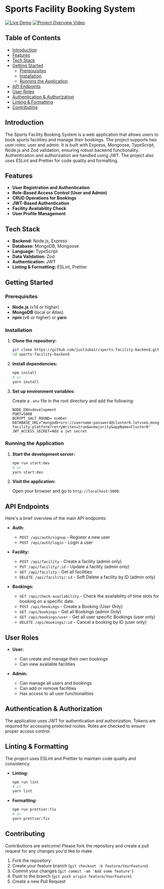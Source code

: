 # Sports Facility Booking System

[![Live Demo](https://img.shields.io/badge/Live-Demo-green)](https://sports-facility-booking-backend.vercel.app)
[![Project Overview Video](https://img.shields.io/badge/Project-Overview-orange)](https://www.loom.com/share/e587eaaea11944d9befb61c43c241041?sid=53dcb44f-c9d8-4cc9-b9b3-164dfb1546ab)

## Table of Contents

- [Introduction](#introduction)
- [Features](#features)
- [Tech Stack](#tech-stack)
- [Getting Started](#getting-started)
  - [Prerequisites](#prerequisites)
  - [Installation](#installation)
  - [Running the Application](#running-the-application)
- [API Endpoints](#api-endpoints)
- [User Roles](#user-roles)
- [Authentication & Authorization](#authentication--authorization)
- [Linting & Formatting](#linting--formatting)
- [Contributing](#contributing)

## Introduction

The Sports Facility Booking System is a web application that allows users to book sports facilities and manage their bookings. The project supports two user roles: user and admin. It is built with Express, Mongoose, TypeScript, Node.js and Zod validation, ensuring robust backend functionality. Authentication and authorization are handled using JWT. The project also uses ESLint and Prettier for code quality and formatting.

## Features

- **User Registration and Authentication**
- **Role-Based Access Control (User and Admin)**
- **CRUD Operations for Bookings**
- **JWT-Based Authentication**
- **Facility Availability Check**
- **User Profile Management**

## Tech Stack

- **Backend:** Node.js, Express
- **Database:** MongoDB, Mongoose
- **Language:** TypeScript
- **Data Validation:** Zod
- **Authentication:** JWT
- **Linting & Formatting:** ESLint, Prettier

## Getting Started

### Prerequisites

- **Node.js** (v14 or higher)
- **MongoDB** (local or Atlas)
- **npm** (v6 or higher) or **yarn**

### Installation

1. **Clone the repository:**

   ```bash
   git clone https://github.com/justJubair/sports-facility-backend.git
   cd sports-facility-backend
   ```

2. **Install dependencies:**

   ```bash
   npm install
   # or
   yarn install
   ```

3. **Set up environment variables:**

   Create a `.env` file in the root directory and add the following:

   ```env
   NODE_ENV=development
   PORT=5000
   BCRYPT_SALT_ROUND= number
   DATABASE_URL="mongodb+srv://username:password@cluster0.letvseo.mongodb.net/sports-facility-platform?retryWrites=true&w=majority&appName=Cluster0"
   JWT_ACCESS_SECRET=Add a jwt secret
   ```

### Running the Application

1. **Start the development server:**

   ```bash
   npm run start:dev
   # or
   yarn start:dev
   ```

2. **Visit the application:**

   Open your browser and go to `http://localhost:5000`.

## API Endpoints

Here's a brief overview of the main API endpoints:

- **Auth:**

  - `POST /api/auth/signup` - Register a new user
  - `POST /api/auth/login` - Login a user

- **Facility:**

  - `POST /api/facility` - Create a facility (admin only)
  - `PUT /api/facility/:id` - Update a facility (admin only)
  - `GET /api/facility` - Get all facilities
  - `DELETE /api/facility/:id` - Soft Delete a facility by ID (admin only)

- **Bookings:**
  - `GET /api/check-availability` - Check the availability of time slots for booking on a specific date.
  - `POST /api/bookings` - Create a Booking (User Only)
  - `GET /api/bookings` - Get all Bookings (admin Only)
  - `GET /api/bookings/user` - Get all user specific Bookings (user only)
  - `DELETE /api/bookings/:id` - Cancel a booking by ID (user only)

## User Roles

- **User:**

  - Can create and manage their own bookings
  - Can view available facilities

- **Admin:**
  - Can manage all users and bookings
  - Can add or remove facilities
  - Has access to all user functionalities

## Authentication & Authorization

The application uses JWT for authentication and authorization. Tokens are required for accessing protected routes. Roles are checked to ensure proper access control.

## Linting & Formatting

The project uses ESLint and Prettier to maintain code quality and consistency.

- **Linting:**

  ```bash
  npm run lint
  # or
  yarn lint
  ```

- **Formatting:**

  ```bash
  npm run prettier:fix
  # or
  yarn prettier:fix
  ```

## Contributing

Contributions are welcome! Please fork the repository and create a pull request for any changes you'd like to make.

1. Fork the repository
2. Create your feature branch (`git checkout -b feature/YourFeature`)
3. Commit your changes (`git commit -am 'Add some feature'`)
4. Push to the branch (`git push origin feature/YourFeature`)
5. Create a new Pull Request
